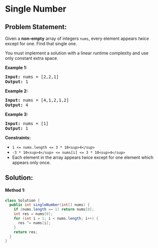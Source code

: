 # Single Number

## Problem Statement:

Given a **non-empty** array of integers `nums`, every element appears *twice* except for one. Find that single one.

You must implement a solution with a linear runtime complexity and use only constant extra space.

**Example 1:**

<pre><strong>Input:</strong> nums = [2,2,1]
<strong>Output:</strong> 1
</pre>

**Example 2:**

<pre><strong>Input:</strong> nums = [4,1,2,1,2]
<strong>Output:</strong> 4
</pre>

**Example 3:**

<pre><strong>Input:</strong> nums = [1]
<strong>Output:</strong> 1
</pre>

**Constraints:**

* `1 <= nums.length <= 3 * 10<sup>4</sup>`
* `-3 * 10<sup>4</sup> <= nums[i] <= 3 * 10<sup>4</sup>`
* Each element in the array appears twice except for one element which appears only once.


## Solution:

#### Method 1:

```java
class Solution {
  public int singleNumber(int[] nums) {
    if (nums.length == 1) return nums[0];
    int res = nums[0];
    for (int i = 1; i < nums.length; i++) {
      res ^= nums[i];
    }
    return res;
  }
}
```
